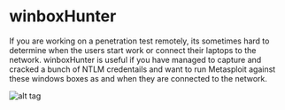 winboxHunter
============

If you are working on a penetration test remotely, its sometimes hard to determine when the users start work or connect their laptops to the network.
winboxHunter is useful if you have managed to capture and cracked a bunch of NTLM credentails and want to run Metasploit against these windows boxes as and when they are connected to the network.


![alt tag](https://raw.githubusercontent.com/milo2012/winboxHunter/master/screenshot.png)

